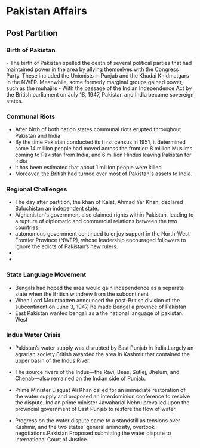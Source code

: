 # Pakistan Affairs


<h2> Post Partition</h2>

<h3>Birth of Pakistan</h3>
- The birth of Pakistan spelled the death of several political parties
that had maintained power in the area by allying themselves with the
Congress Party. These included the Unionists in Punjab and the Khudai
Khidmatgars in the NWFP. Meanwhile, some formerly marginal groups
gained power, such as the muhajirs
- With the passage of the Indian Independence Act by the British parliament on July 18, 1947, Pakistan and India became sovereign states.


<h3>Communal Riots</h3>

- After birth of both nation states,communal riots erupted throughout Pakistan and India
-  By the time Pakistan conducted its fi rst census in 1951, it determined some 14 million people had moved across the frontier: 8 million Muslims coming to Pakistan from India, and 6 million Hindus leaving Pakistan for India
-  it has been estimated that about 1 million people were killed
- Moreover, the British had turned over most of Pakistan's assets to India.

<h3>Regional Challenges</h3>

- The day after partition, the khan of Kalat, Ahmad Yar Khan, declared Baluchistan an independent state.
- Afghanistan's government also claimed rights within Pakistan, leading to a rupture of diplomatic and commercial relations between the two countries.
- autonomous government continued to enjoy support in the North-West Frontier Province (NWFP), whose leadership encouraged followers to ignore the edicts of Pakistan’s new rulers.
-
-

<h3>State Language Movement</h3>

- Bengals had hoped the area would gain independence as a separate state when
the British withdrew from the subcontinent
- When Lord Mountbatten announced the post-British division of the subcontinent on June 3, 1947, he made Bengal a province of Pakistan
- East Pakistan wanted bengali as a the national language of pakistan. West

<h3>Indus Water Crisis</h3>

- Pakistan’s water supply was disrupted by East Punjab in India.Largely an agrarian society.British awarded the area in Kashmir that contained the upper basin of the Indus River.
- The source rivers of the Indus—the Ravi, Beas, Sutlej, Jhelum, and Chenab—also remained on the Indian side of Punjab.

- Prime Minister Liaquat Ali Khan called for an immediate restoration of the water supply and proposed an interdominion conference to resolve the dispute. Indian prime minister Jawaharlal Nehru prevailed upon the provincial government of East Punjab to restore the flow of water.

- Progress on the water dispute came to a standstill as tensions over Kashmir, and the two states’ general animosity, overtook negotiations.Pakistan Proposed submitting the water dispute to international Court of Justice.

